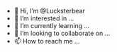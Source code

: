 - 👋 Hi, I’m @Lucksterbear
- 👀 I’m interested in ...
- 🌱 I’m currently learning ...
- 💞️ I’m looking to collaborate on ...
- 📫 How to reach me ...

<!---
Lucksterbear/Lucksterbear is a ✨ special ✨ repository because its `README.md` (this file) appears on your GitHub profile.
You can click the Preview link to take a look at your changes.
--->
